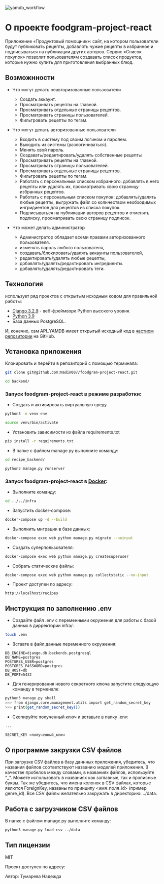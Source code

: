![yamdb_workflow](https://github.com/Nadin007/foodgram-project-react/actions/workflows/foodgram-workflow.yml/badge.svg)

# О проекте foodgram-project-react

Приложение «Продуктовый помощник»: сайт, на котором пользователи будут публиковать рецепты, добавлять чужие рецепты в избранное и подписываться на публикации других авторов. Сервис «Список покупок» позволит пользователям создавать список продуктов, которые нужно купить для приготовления выбранных блюд.

## Возможнности

- Что могут делать неавторизованные пользователи
  - Создать аккаунт.
  - Просматривать рецепты на главной.
  - Просматривать отдельные страницы рецептов.
  - Просматривать страницы пользователей.
  - Фильтровать рецепты по тегам.

- Что могут делать авторизованные пользователи
  - Входить в систему под своим логином и паролем.
  - Выходить из системы (разлогиниваться).
  - Менять свой пароль.
  - Создавать/редактировать/удалять собственные рецепты
  - Просматривать рецепты на главной.
  - Просматривать страницы пользователей.
  - Просматривать отдельные страницы рецептов.
  - Фильтровать рецепты по тегам.
  - Работать с персональным списком избранного: добавлять в него рецепты или удалять их, просматривать свою страницу избранных рецептов.
  - Работать с персональным списком покупок: добавлять/удалять любые рецепты, выгружать файл со количеством необходимых ингридиентов для рецептов из списка покупок.
  - Подписываться на публикации авторов рецептов и отменять подписку, просматривать свою страницу подписок.

- Что может делать администратор
  - Администратор обладает всеми правами авторизованного пользователя.
  - изменять пароль любого пользователя,
  - создавать/блокировать/удалять аккаунты пользователей,
  - редактировать/удалять любые рецепты,
  - добавлять/удалять/редактировать ингредиенты.
  - добавлять/удалять/редактировать теги.

## Технология

использует ряд проектов с открытым исходным кодом для правильной работы:

- [Django 3.2.9] - веб-фреймворк Python высокого уровня.
- [Python 3.9]
- База данных PostgreSQL.

И, конечно, сам API_YAMDB имеет открытый исходный код в [частном репозитории][Nadin007/foodgram-project-react]
на GitHub.

## Установка приложения

Клонировать и перейти в репозиторий с помощью терминала:

```sh
git clone git@github.com:Nadin007/foodgram-project-react.git
```

```sh
cd backend/
```

### Запуск foodgram-project-react в режиме разработки:

- Создать и активировать виртуальную среду

```sh
python3 -m venv env

```
```sh
source venv/bin/activate

```
- Установить зависимости из файла requirements.txt

```sh
pip install -r requirements.txt
```
- В папке с файлом manage.py выполните команду:

```sh
cd recipe_backend/
```

```sh
python3 manage.py runserver
````

### Запуск foodgram-project-react в [Docker]:

- Выполните команду:

```sh
cd ../../infra
```

- Запустить docker-compose:

```sh
docker-compose up -d --build
```
- Выполнить миграции в базе данных:

```sh
docker-compose exec web python manage.py migrate --noinput
```
- Создать суперпользователя:

```sh
docker-compose exec web python manage.py createsuperuser
```
- Собрать статические файлы:

```sh
docker-compose exec web python manage.py collectstatic --no-input
```
- Проект доступен по адресу:

`http://localhost/recipes`

## Инструкция по заполнению .env

- Создайте файл .env с переменными окружения для работы с базой данных в дирректории infra/:

```sh
touch .env
```
- Вставте в файл данные переменного окружения:

```
DB_ENGINE=django.db.backends.postgresql
DB_NAME=postgres
POSTGRES_USER=postgres
POSTGRES_PASSWORD=postgres
DB_HOST=db
DB_PORT=5432
```

-  Для генерирования нового секретного ключа запустите следующую команду в терменале:

```sh
python3 manage.py shell
>>> from django.core.management.utils import get_random_secret_key
>>> print(get_random_secret_key())
```

- Скопируйте полученный ключ и вставьте в папку .env:

```sh
...

SECRET_KEY =полученный_ключ
```

## О программе закрузки CSV файлов

При загрузке CSV файлов в базу даннных приложения, убедитесь, что названия файлов
соответствуют названию моделей приложения. В качестве пробелов между словами, в
названиях файлов, используйте "_". Можете использовать в названиях как заглавные,
так и прописные буквы. Так же убедитесь, что имена колонок в CSV файлах, которые
явлются ForeignKey, названы по принципу <имя_поля_id> (пример genre_id).
Все CSV файлы желательно закружать в директорию: ../data.

## Работа с загрузчиком CSV файлов

В папке с файлом manage.py выполните команду:

```sh
python3 manage.py load-csv ../data

```

## Тип лицензии

MIT


   [Django 3.2.9]: <https://www.djangoproject.com/download/>
   [Python 3.9]: <https://www.python.org/downloads/release/python-390/>
   [Docker]: <https://docs.docker.com/get-docker/>
   [Nadin007/foodgram-project-react]: https://github.com/Nadin007/foodgram-project-react
   
Проект доступен по адресу: 

Автор:
Тумарева Надежда